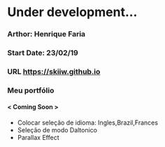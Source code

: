 # Under development... #

### Arthor: Henrique Faria ###
### Start Date: 23/02/19 ###
### URL https://skiiw.github.io ###


### Meu portfólio ###
#### < Coming Soon > ####
- Colocar seleção de idioma: Ingles,Brazil,Frances
- Seleção de modo Daltonico
- Parallax Effect
